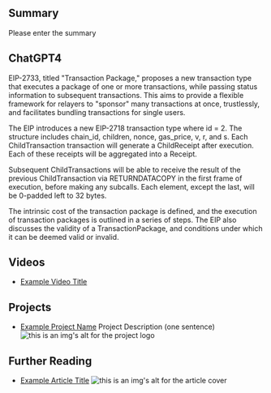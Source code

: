 ## Summary

Please enter the summary

## ChatGPT4

EIP-2733, titled "Transaction Package," proposes a new transaction type that executes a package of one or more transactions, while passing status information to subsequent transactions. This aims to provide a flexible framework for relayers to "sponsor" many transactions at once, trustlessly, and facilitates bundling transactions for single users.

The EIP introduces a new EIP-2718 transaction type where id = 2. The structure includes chain_id, children, nonce, gas_price, v, r, and s. Each ChildTransaction transaction will generate a ChildReceipt after execution. Each of these receipts will be aggregated into a Receipt.

Subsequent ChildTransactions will be able to receive the result of the previous ChildTransaction via RETURNDATACOPY in the first frame of execution, before making any subcalls. Each element, except the last, will be 0-padded left to 32 bytes.

The intrinsic cost of the transaction package is defined, and the execution of transaction packages is outlined in a series of steps. The EIP also discusses the validity of a TransactionPackage, and conditions under which it can be deemed valid or invalid.

## Videos

- [Example Video Title](https://www.youtube.com/watch?v=TDGq4aeevgY)

## Projects

- [Example Project Name](https://xxxx.xxx/xxxxx) Project Description (one sentence) ![this is an img's alt for the project logo](https://xxxx.xxx/project-logo.xxx)

## Further Reading

- [Example Article Title](https://xxxx.xxx/xxxxx) ![this is an img's alt for the article cover](https://xxxx.xxx/article-cover.xxx)
